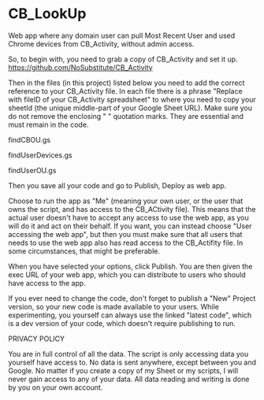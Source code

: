 # CB_LookUp
Web app where any domain user can pull Most Recent User and used Chrome devices from CB_Activity, without admin access.

So, to begin with, you need to grab a copy of CB_Activity and set it up.
https://github.com/NoSubstitute/CB_Activity

Then in the files (in this project) listed below you need to add the correct reference to your CB_Activity file.
In each file there is a phrase "Replace with fileID of your CB_Activity spreadsheet" to where you need to copy your sheetId (the unique middle-part of your Google Sheet URL). Make sure you do not remove the enclosing " " quotation marks. They are essential and must remain in the code.

findCBOU.gs

findUserDevices.gs

findUserOU.gs

Then you save all your code and go to Publish, Deploy as web app.

Choose to run the app as "Me" (meaning your own user, or the user that owns the script, and has access to the CB_ACtivity file). This means that the actual user doesn't have to accept any access to use the web app, as you will do it and act on their behalf. If you want, you can instead choose "User accessing the web app", but then you must make sure that all users that needs to use the web app also has read access to the CB_Actifity file. In some circumstances, that might be preferable.

When you have selected your options, click Publish. You are then given the exec URL of your web app, which you can distribute to users who should have access to the app.

If you ever need to change the code, don't forget to publish a "New" Project version, so your new code is made available to your users. While experimenting, you yourself can always use the linked "latest code", which is a dev version of your code, which doesn't require publishing to run.

PRIVACY POLICY

You are in full control of all the data. The script is only accessing data you yourself have access to. No data is sent anywhere, except between you and Google. No matter if you create a copy of my Sheet or my scripts, I will never gain access to any of your data. All data reading and writing is done by you on your own account.
